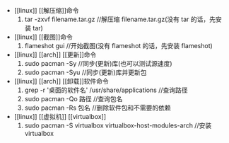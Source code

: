 - [[linux]] [[解压缩]]命令  
  1. tar -zxvf filename.tar.gz //解压缩 filename.tar.gz(没有 tar 的话，先安装 tar)
- [[linux]] [[截图]]命令  
  1. flameshot gui //开始截图(没有 flameshot 的话，先安装 flameshot)
- [[linux]] [[arch]] [[更新]]命令  
  1. sudo pacman -Sy //同步(更新)库(也可以测试源速度)
  2. sudo pacman -Syu //同步(更新)库并更新包
- [[linux]] [[arch]] [[卸载]]软件命令  
  1. grep -r '桌面的软件名' /usr/share/applications //查询路径
  2. sudo pacman -Qo 路径 //查询包名
  3. sudo pacman -Rs 包名 //删除软件包和不需要的依赖
- [[linux]] [[虚拟机]] [[virtualbox]]  
  1. sudo pacman -S virtualbox virtualbox-host-modules-arch //安装 virtualbox